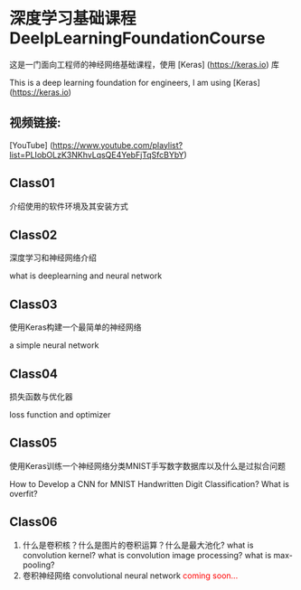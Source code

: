 # 深度学习基础课程 DeelpLearningFoundationCourse 
这是一门面向工程师的神经网络基础课程，使用
[Keras]
(https://keras.io)
库

This is a deep learning foundation for engineers, I am using 
[Keras]
(https://keras.io)

## 视频链接:
[YouTube]
(https://www.youtube.com/playlist?list=PLIobOLzK3NKhvLqsQE4YebFjTqSfcBYbY)

## Class01
介绍使用的软件环境及其安装方式

## Class02
深度学习和神经网络介绍

what is deeplearning and neural network

## Class03
使用Keras构建一个最简单的神经网络

a simple neural network

## Class04
损失函数与优化器

loss function and optimizer

## Class05
使用Keras训练一个神经网络分类MNIST手写数字数据库以及什么是过拟合问题

How to Develop a CNN for MNIST Handwritten Digit Classification? What is overfit?

## Class06
1. 什么是卷积核？什么是图片的卷积运算？什么是最大池化?
what is convolution kernel? what is convolution image processing? what is max-pooling?
2. 卷积神经网络 convolutional neural network <font color='red'>coming soon...</font>
